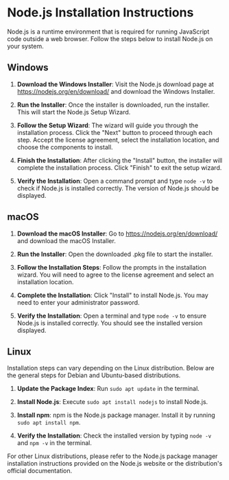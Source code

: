 # Node.js Installation Instructions

Node.js is a runtime environment that is required for running JavaScript code outside a web browser. Follow the steps below to install Node.js on your system.

## Windows

1. **Download the Windows Installer**: Visit the Node.js download page at https://nodejs.org/en/download/ and download the Windows Installer.

2. **Run the Installer**: Once the installer is downloaded, run the installer. This will start the Node.js Setup Wizard.

3. **Follow the Setup Wizard**: The wizard will guide you through the installation process. Click the "Next" button to proceed through each step. Accept the license agreement, select the installation location, and choose the components to install.

4. **Finish the Installation**: After clicking the "Install" button, the installer will complete the installation process. Click "Finish" to exit the setup wizard.

5. **Verify the Installation**: Open a command prompt and type `node -v` to check if Node.js is installed correctly. The version of Node.js should be displayed.

## macOS

1. **Download the macOS Installer**: Go to https://nodejs.org/en/download/ and download the macOS Installer.

2. **Run the Installer**: Open the downloaded .pkg file to start the installer.

3. **Follow the Installation Steps**: Follow the prompts in the installation wizard. You will need to agree to the license agreement and select an installation location.

4. **Complete the Installation**: Click "Install" to install Node.js. You may need to enter your administrator password.

5. **Verify the Installation**: Open a terminal and type `node -v` to ensure Node.js is installed correctly. You should see the installed version displayed.

## Linux

Installation steps can vary depending on the Linux distribution. Below are the general steps for Debian and Ubuntu-based distributions.

1. **Update the Package Index**: Run `sudo apt update` in the terminal.

2. **Install Node.js**: Execute `sudo apt install nodejs` to install Node.js.

3. **Install npm**: npm is the Node.js package manager. Install it by running `sudo apt install npm`.

4. **Verify the Installation**: Check the installed version by typing `node -v` and `npm -v` in the terminal.

For other Linux distributions, please refer to the Node.js package manager installation instructions provided on the Node.js website or the distribution's official documentation.


